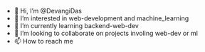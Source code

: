 - 👋 Hi, I’m @DevangiDas
- 👀 I’m interested in web-development and machine_learning
- 🌱 I’m currently learning backend-web-dev
- 💞️ I’m looking to collaborate on projects involing web-dev or ml
- 📫 How to reach me 

<!---
DevangiDas/DevangiDas is a ✨ special ✨ repository because its `README.md` (this file) appears on your GitHub profile.
You can click the Preview link to take a look at your changes.
--->
